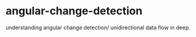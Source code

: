 # angular-change-detection
understanding angular change detection/ unidirectional data flow in deep.
